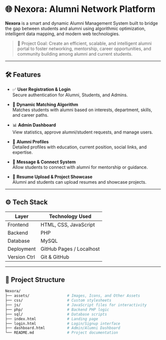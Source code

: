 # 🌐 Nexora: Alumni Network Platform

**Nexora** is a smart and dynamic Alumni Management System built to bridge the gap between students and alumni using algorithmic optimization, intelligent data mapping, and modern web technologies.

> 🚀 Project Goal: Create an efficient, scalable, and intelligent alumni portal to foster networking, mentorship, career opportunities, and community building among alumni and current students.

---

## 🛠️ Features

- ✅ **User Registration & Login**  
  Secure authentication for Alumni, Students, and Admins.

- 🧠 **Dynamic Matching Algorithm**  
  Matches students with alumni based on interests, department, skills, and career paths.

- 📊 **Admin Dashboard**  
  View statistics, approve alumni/student requests, and manage users.

- 📁 **Alumni Profiles**  
  Detailed profiles with education, current position, social links, and expertise.

- 📨 **Message & Connect System**  
  Allow students to connect with alumni for mentorship or guidance.

- 📄 **Resume Upload & Project Showcase**  
  Alumni and students can upload resumes and showcase projects.

---

## ⚙️ Tech Stack

| Layer        | Technology Used                |
|--------------|-------------------------------|
| Frontend     | HTML, CSS, JavaScript          |
| Backend      | PHP                            |
| Database     | MySQL                          |
| Deployment   | GitHub Pages / Localhost       |
| Version Ctrl | Git & GitHub                   |

---

## 🧪 Project Structure

```bash
Nexora/
├── assets/                 # Images, Icons, and Other Assets
├── css/                    # Custom stylesheets
├── js/                     # JavaScript files for interactivity
├── php/                    # Backend PHP logic
├── sql/                    # Database scripts
├── index.html              # Landing page
├── login.html              # Login/Signup interface
├── dashboard.html          # Admin/Alumni Dashboard
└── README.md               # Project documentation
